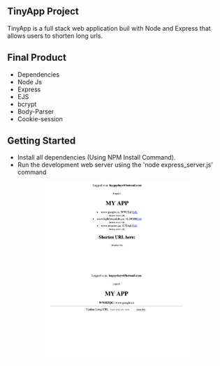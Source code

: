 ## TinyApp Project

TinyApp is a full stack web application buil with Node and Express that allows users to shorten long urls.

## Final Product

- Dependencies
- Node Js
- Express
- EJS
- bcrypt
- Body-Parser
- Cookie-session

## Getting Started

- Install all dependencies (Using NPM Install Command).
- Run the development web server using the 'node express_server.js' command

<p align="center">
  <img src="docs/shot1.png" width="350" title="hover text">
  <img src="docs/shot2.png" width="350" alt="accessibility text">
</p>
